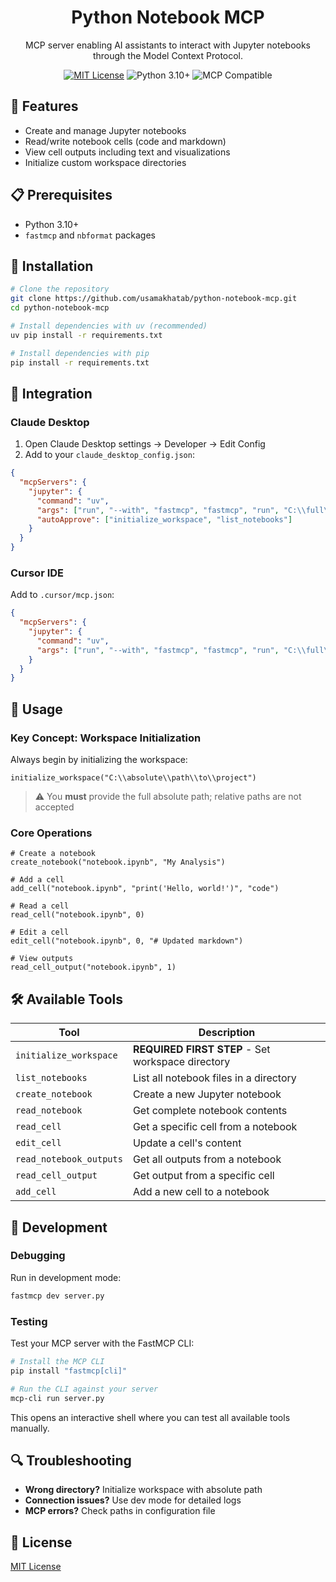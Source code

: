 <div align="center">
  <h1>Python Notebook MCP</h1>
  <p>MCP server enabling AI assistants to interact with Jupyter notebooks through the Model Context Protocol.</p>
  <p>
    <a href="LICENSE"><img src="https://img.shields.io/badge/License-MIT-blue.svg" alt="MIT License"/></a>
    <img src="https://img.shields.io/badge/Python-3.10+-blue.svg" alt="Python 3.10+"/>
    <img src="https://img.shields.io/badge/MCP-Compatible-orange.svg" alt="MCP Compatible"/>
  </p>
</div>

## 🚀 Features

- Create and manage Jupyter notebooks
- Read/write notebook cells (code and markdown)
- View cell outputs including text and visualizations
- Initialize custom workspace directories

## 📋 Prerequisites

- Python 3.10+
- `fastmcp` and `nbformat` packages

## 🔧 Installation

```bash
# Clone the repository
git clone https://github.com/usamakhatab/python-notebook-mcp.git
cd python-notebook-mcp

# Install dependencies with uv (recommended)
uv pip install -r requirements.txt

# Install dependencies with pip
pip install -r requirements.txt
```

## 🔌 Integration

### Claude Desktop

1. Open Claude Desktop settings → Developer → Edit Config
2. Add to your `claude_desktop_config.json`:

```json
{
  "mcpServers": {
    "jupyter": {
      "command": "uv",
      "args": ["run", "--with", "fastmcp", "fastmcp", "run", "C:\\full\\path\\to\\server.py"],
      "autoApprove": ["initialize_workspace", "list_notebooks"]
    }
  }
}
```

### Cursor IDE

Add to `.cursor/mcp.json`:

```json
{
  "mcpServers": {
    "jupyter": {
      "command": "uv",
      "args": ["run", "--with", "fastmcp", "fastmcp", "run", "C:\\full\\path\\to\\server.py"]
    }
  }
}
```

## 📘 Usage

### Key Concept: Workspace Initialization

Always begin by initializing the workspace:

```
initialize_workspace("C:\\absolute\\path\\to\\project")
```

> ⚠️ You **must** provide the full absolute path; relative paths are not accepted

### Core Operations

```
# Create a notebook
create_notebook("notebook.ipynb", "My Analysis")

# Add a cell
add_cell("notebook.ipynb", "print('Hello, world!')", "code")

# Read a cell
read_cell("notebook.ipynb", 0)

# Edit a cell
edit_cell("notebook.ipynb", 0, "# Updated markdown")

# View outputs
read_cell_output("notebook.ipynb", 1)
```

## 🛠️ Available Tools

| Tool | Description |
|------|-------------|
| `initialize_workspace` | **REQUIRED FIRST STEP** - Set workspace directory |
| `list_notebooks` | List all notebook files in a directory |
| `create_notebook` | Create a new Jupyter notebook |
| `read_notebook` | Get complete notebook contents |
| `read_cell` | Get a specific cell from a notebook |
| `edit_cell` | Update a cell's content |
| `read_notebook_outputs` | Get all outputs from a notebook |
| `read_cell_output` | Get output from a specific cell |
| `add_cell` | Add a new cell to a notebook |

## 🧪 Development

### Debugging

Run in development mode:
```bash
fastmcp dev server.py
```

### Testing

Test your MCP server with the FastMCP CLI:

```bash
# Install the MCP CLI
pip install "fastmcp[cli]"

# Run the CLI against your server
mcp-cli run server.py
```

This opens an interactive shell where you can test all available tools manually.

## 🔍 Troubleshooting

- **Wrong directory?** Initialize workspace with absolute path
- **Connection issues?** Use dev mode for detailed logs
- **MCP errors?** Check paths in configuration file

## 📄 License

[MIT License](LICENSE) 
